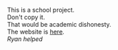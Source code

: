 This is a school project.<br>
Don't copy it.<br>
That would be academic dishonesty.<br>
The website is <a href = "https://viste-du-nimes.netlify.app"/>here</a>.<br>
*Ryan helped*
